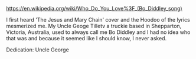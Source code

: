 


https://en.wikipedia.org/wiki/Who_Do_You_Love%3F_(Bo_Diddley_song)


I first heard 'The Jesus and Mary Chain' cover and the Hoodoo of the lyrics mesmerized me. My Uncle Geoge Tilletv a truckie based in Shepparton, Victoria, Australia, used to always call me Bo Diddley and I had no idea who that was and because it seemed like I should know, I never asked. 

Dedication: Uncle George


